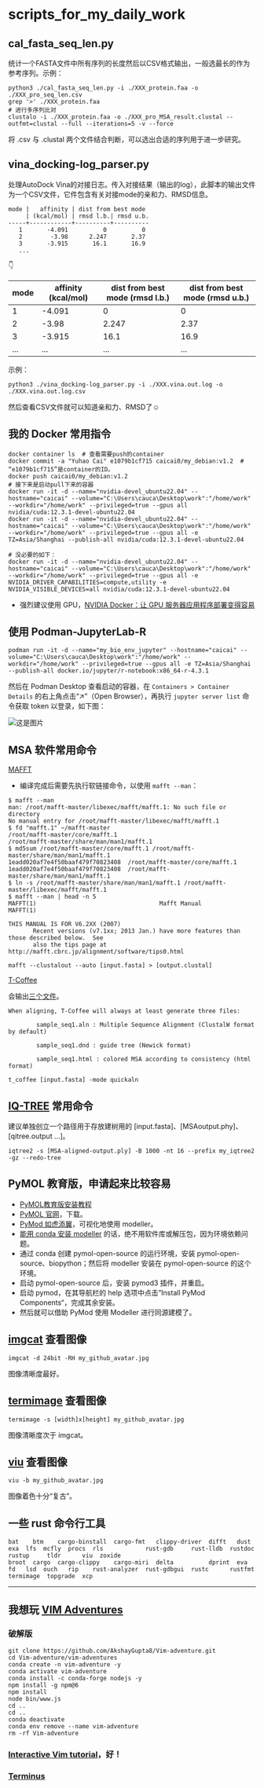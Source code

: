 # scripts_for_my_daily_work

## cal_fasta_seq_len.py

统计一个FASTA文件中所有序列的长度然后以CSV格式输出，一般选最长的作为参考序列。示例：

```shell
python3 ./cal_fasta_seq_len.py -i ./XXX_protein.faa -o ./XXX_pro_seq_len.csv
grep '>' ./XXX_protein.faa
# 进行多序列比对
clustalo -i ./XXX_protein.faa -o ./XXX_pro_MSA_result.clustal --outfmt=clustal --full --iterations=5 -v --force
```

将 .csv 与 .clustal 两个文件结合判断，可以选出合适的序列用于进一步研究。

## vina_docking-log_parser.py

处理AutoDock Vina的对接日志。传入对接结果（输出的log），此脚本的输出文件为一个CSV文件，它件包含有关对接mode的亲和力、RMSD信息。

```
mode |   affinity | dist from best mode
     | (kcal/mol) | rmsd l.b.| rmsd u.b.
-----+------------+----------+----------
   1       -4.091          0          0
   2        -3.98      2.247       2.37
   3       -3.915       16.1       16.9
   ...
```

👇

| mode | affinity (kcal/mol) | dist from best mode (rmsd l.b.) | dist from best mode (rmsd u.b.) |
|------|---------------------|---------------------------------|---------------------------------|
| 1    | -4.091              | 0                               | 0                               |
| 2    | -3.98               | 2.247                           | 2.37                            |
| 3    | -3.915              | 16.1                            | 16.9                            |
| ...  | ...                 | ...                             | ...                             |

示例：

```shell
python3 ./vina_docking-log_parser.py -i ./XXX.vina.out.log -o ./XXX.vina.out.log.csv
```

然后查看CSV文件就可以知道亲和力、RMSD了☺️

## 我的 Docker 常用指令

```
docker container ls  # 查看需要push的container
docker commit -a "Yuhao Cai" e1079b1cf715 caicai0/my_debian:v1.2  # “e1079b1cf715”是container的ID。
docker push caicai0/my_debian:v1.2
# 接下来是启动pull下来的容器
docker run -it -d --name="nvidia-devel_ubuntu22.04" --hostname="caicai" --volume="C:\Users\cauca\Desktop\work":"/home/work" --workdir="/home/work" --privileged=true --gpus all nvidia/cuda:12.3.1-devel-ubuntu22.04
docker run -it -d --name="nvidia-devel_ubuntu22.04" --hostname="caicai" --volume="C:\Users\cauca\Desktop\work":"/home/work" --workdir="/home/work" --privileged=true --gpus all -e TZ=Asia/Shanghai --publish-all nvidia/cuda:12.3.1-devel-ubuntu22.04

# 没必要的如下：
docker run -it -d --name="nvidia-devel_ubuntu22.04" --hostname="caicai" --volume="C:\Users\cauca\Desktop\work":"/home/work" --workdir="/home/work" --privileged=true --gpus all -e NVIDIA_DRIVER_CAPABILITIES=compute,utility -e NVIDIA_VISIBLE_DEVICES=all nvidia/cuda:12.3.1-devel-ubuntu22.04
```

- 强烈建议使用 GPU，[NVIDIA Docker：让 GPU 服务器应用程序部署变得容易](https://developer.nvidia.com/zh-cn/blog/nvidia-docker-gpu-server-application-deployment-made-easy/)

## 使用 Podman-JupyterLab-R

```
podman run -it -d --name="my_bio_env_jupyter" --hostname="caicai" --
volume="C:\Users\cauca\Desktop\work":"/home/work" --workdir="/home/work" --privileged=true --gpus all -e TZ=Asia/Shanghai --publish-all docker.io/jupyter/r-notebook:x86_64-r-4.3.1
```

然后在 Podman Desktop 查看启动的容器，在 `Containers > Container Details` 的右上角点击“↗”（Open Browser），再执行 `jupyter server list` 命令获取 token 以登录，如下图：

![这是图片](/images/podman_for_R.png "podman for R")

## MSA 软件常用命令

[MAFFT](https://gitlab.com/sysimm/mafft)

- 编译完成后需要先执行软链接命令，以使用 `mafft --man`：

```
$ mafft --man
man: /root/mafft-master/libexec/mafft/mafft.1: No such file or directory
No manual entry for /root/mafft-master/libexec/mafft/mafft.1
$ fd "mafft.1" ~/mafft-master
/root/mafft-master/core/mafft.1
/root/mafft-master/share/man/man1/mafft.1
$ md5sum /root/mafft-master/core/mafft.1 /root/mafft-master/share/man/man1/mafft.1
1eadd020af7e4f50baaf479f70823408  /root/mafft-master/core/mafft.1
1eadd020af7e4f50baaf479f70823408  /root/mafft-master/share/man/man1/mafft.1
$ ln -s /root/mafft-master/share/man/man1/mafft.1 /root/mafft-master/libexec/mafft/mafft.1
$ mafft --man | head -n 5
MAFFT(1)                                   Mafft Manual                                  MAFFT(1)

THIS MANUAL IS FOR V6.2XX (2007)
       Recent versions (v7.1xx; 2013 Jan.) have more features than those described below.  See
       also the tips page at http://mafft.cbrc.jp/alignment/software/tips0.html
```

```
mafft --clustalout --auto [input.fasta] > [output.clustal]
```

[T-Coffee](https://tcoffee.org/Projects/tcoffee/index.html)

会输出[三个文件](https://tcoffee.org/Projects/tcoffee/documentation/index.html#t-coffee)。

```
When aligning, T-Coffee will always at least generate three files:

        sample_seq1.aln : Multiple Sequence Alignment (ClustalW format by default)

        sample_seq1.dnd : guide tree (Newick format)

        sample_seq1.html : colored MSA according to consistency (html format)
```

```
t_coffee [input.fasta] -mode quickaln
```

## [IQ-TREE](https://github.com/iqtree/iqtree2) 常用命令

建议单独创立一个路径用于存放建树用的 \[input.fasta\]、\[MSAoutput.phy\]、[qitree.output ...]。

```
iqtree2 -s [MSA-aligned-output.ply] -B 1000 -nt 16 --prefix my_iqtree2 -gz --redo-tree
```

## PyMOL 教育版，申请起来比较容易

- [PyMOL教育版安装教程](https://zhuanlan.zhihu.com/p/598711018)
- [PyMOL 官网](https://pymol.org/2/)，下载。
- [PyMod 如虎添翼](https://pymolwiki.org/index.php/PyMod)，可视化地使用 modeller。
- [能用 conda 安装 modeller](https://salilab.org/modeller/download_installation.html) 的话，绝不用软件库或解压包，因为环境依赖问题。
- 通过 conda 创建 pymol-open-source 的运行环境，安装 pymol-open-source、biopython；然后将 modeller 安装在 pymol-open-source 的这个环境。
- 启动 pymol-open-source 后，安装 pymod3 插件，并重启。
- 启动 pymod，在其导航栏的 help 选项中点击”Install PyMod Components“，完成其余安装。
- 然后就可以借助 PyMod 使用 Modeller 进行同源建模了。

## [imgcat](https://github.com/eddieantonio/imgcat) 查看图像

```
imgcat -d 24bit -RH my_github_avatar.jpg
```

图像清晰度最好。


## [termimage](https://github.com/nabijaczleweli/termimage) 查看图像

```
termimage -s [width]x[height] my_github_avatar.jpg
```
图像清晰度次于 imgcat。

## [viu](https://github.com/atanunq/viu) 查看图像

```
viu -b my_github_avatar.jpg
```

图像着色十分“复古”。

## 一些 rust 命令行工具

```
bat    btm    cargo-binstall  cargo-fmt   clippy-driver  difft   dust  exa  lfs  mcfly  procs  rls            rust-gdb     rust-lldb  rustdoc  rustup     tldr      viu  zoxide
broot  cargo  cargo-clippy    cargo-miri  delta          dprint  eva   fd   lsd  ouch   rip    rust-analyzer  rust-gdbgui  rustc      rustfmt  termimage  topgrade  xcp 
```

---

## 我想玩 [VIM Adventures](https://zhuanlan.zhihu.com/p/628613725)

### 破解版

```shell
git clone https://github.com/AkshayGupta8/Vim-adventure.git
cd Vim-adventure/vim-adventures
conda create -n vim-adventure -y
conda activate vim-adventure
conda install -c conda-forge nodejs -y
npm install -g npm@6
npm install
node bin/www.js
cd ..
cd ..
conda deactivate
conda env remove --name vim-adventure
rm -rf Vim-adventure
```

### [Interactive Vim tutorial](https://www.openvim.com/)，好！

### [Terminus](http://web.mit.edu/mprat/Public/web/Terminus/Web/main.html)
